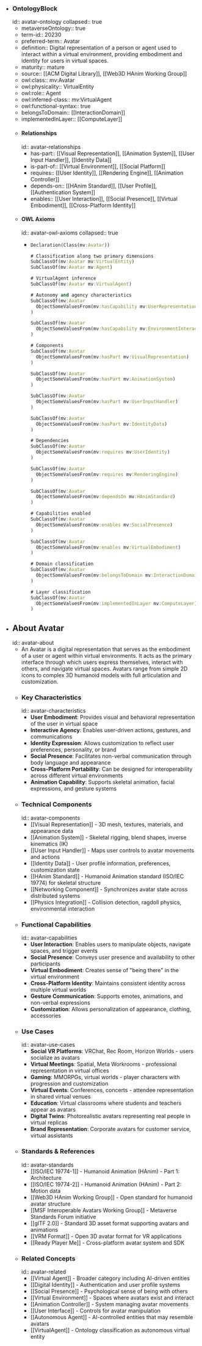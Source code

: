 - ### OntologyBlock
  id:: avatar-ontology
  collapsed:: true
	- metaverseOntology:: true
	- term-id:: 20230
	- preferred-term:: Avatar
	- definition:: Digital representation of a person or agent used to interact within a virtual environment, providing embodiment and identity for users in virtual spaces.
	- maturity:: mature
	- source:: [[ACM Digital Library]], [[Web3D HAnim Working Group]]
	- owl:class:: mv:Avatar
	- owl:physicality:: VirtualEntity
	- owl:role:: Agent
	- owl:inferred-class:: mv:VirtualAgent
	- owl:functional-syntax:: true
	- belongsToDomain:: [[InteractionDomain]]
	- implementedInLayer:: [[ComputeLayer]]
	- #### Relationships
	  id:: avatar-relationships
		- has-part:: [[Visual Representation]], [[Animation System]], [[User Input Handler]], [[Identity Data]]
		- is-part-of:: [[Virtual Environment]], [[Social Platform]]
		- requires:: [[User Identity]], [[Rendering Engine]], [[Animation Controller]]
		- depends-on:: [[HAnim Standard]], [[User Profile]], [[Authentication System]]
		- enables:: [[User Interaction]], [[Social Presence]], [[Virtual Embodiment]], [[Cross-Platform Identity]]
	- #### OWL Axioms
	  id:: avatar-owl-axioms
	  collapsed:: true
		- ```clojure
		  Declaration(Class(mv:Avatar))

		  # Classification along two primary dimensions
		  SubClassOf(mv:Avatar mv:VirtualEntity)
		  SubClassOf(mv:Avatar mv:Agent)

		  # VirtualAgent inference
		  SubClassOf(mv:Avatar mv:VirtualAgent)

		  # Autonomy and agency characteristics
		  SubClassOf(mv:Avatar
		    ObjectSomeValuesFrom(mv:hasCapability mv:UserRepresentation)
		  )

		  SubClassOf(mv:Avatar
		    ObjectSomeValuesFrom(mv:hasCapability mv:EnvironmentInteraction)
		  )

		  # Components
		  SubClassOf(mv:Avatar
		    ObjectSomeValuesFrom(mv:hasPart mv:VisualRepresentation)
		  )

		  SubClassOf(mv:Avatar
		    ObjectSomeValuesFrom(mv:hasPart mv:AnimationSystem)
		  )

		  SubClassOf(mv:Avatar
		    ObjectSomeValuesFrom(mv:hasPart mv:UserInputHandler)
		  )

		  SubClassOf(mv:Avatar
		    ObjectSomeValuesFrom(mv:hasPart mv:IdentityData)
		  )

		  # Dependencies
		  SubClassOf(mv:Avatar
		    ObjectSomeValuesFrom(mv:requires mv:UserIdentity)
		  )

		  SubClassOf(mv:Avatar
		    ObjectSomeValuesFrom(mv:requires mv:RenderingEngine)
		  )

		  SubClassOf(mv:Avatar
		    ObjectSomeValuesFrom(mv:dependsOn mv:HAnimStandard)
		  )

		  # Capabilities enabled
		  SubClassOf(mv:Avatar
		    ObjectSomeValuesFrom(mv:enables mv:SocialPresence)
		  )

		  SubClassOf(mv:Avatar
		    ObjectSomeValuesFrom(mv:enables mv:VirtualEmbodiment)
		  )

		  # Domain classification
		  SubClassOf(mv:Avatar
		    ObjectSomeValuesFrom(mv:belongsToDomain mv:InteractionDomain)
		  )

		  # Layer classification
		  SubClassOf(mv:Avatar
		    ObjectSomeValuesFrom(mv:implementedInLayer mv:ComputeLayer)
		  )
		  ```
- ## About Avatar
  id:: avatar-about
	- An Avatar is a digital representation that serves as the embodiment of a user or agent within virtual environments. It acts as the primary interface through which users express themselves, interact with others, and navigate virtual spaces. Avatars range from simple 2D icons to complex 3D humanoid models with full articulation and customization.
	- ### Key Characteristics
	  id:: avatar-characteristics
		- **User Embodiment**: Provides visual and behavioral representation of the user in virtual space
		- **Interactive Agency**: Enables user-driven actions, gestures, and communications
		- **Identity Expression**: Allows customization to reflect user preferences, personality, or brand
		- **Social Presence**: Facilitates non-verbal communication through body language and appearance
		- **Cross-Platform Portability**: Can be designed for interoperability across different virtual environments
		- **Animation Capability**: Supports skeletal animation, facial expressions, and gesture systems
	- ### Technical Components
	  id:: avatar-components
		- [[Visual Representation]] - 3D mesh, textures, materials, and appearance data
		- [[Animation System]] - Skeletal rigging, blend shapes, inverse kinematics (IK)
		- [[User Input Handler]] - Maps user controls to avatar movements and actions
		- [[Identity Data]] - User profile information, preferences, customization state
		- [[HAnim Standard]] - Humanoid Animation standard (ISO/IEC 19774) for skeletal structure
		- [[Networking Component]] - Synchronizes avatar state across distributed systems
		- [[Physics Integration]] - Collision detection, ragdoll physics, environmental interaction
	- ### Functional Capabilities
	  id:: avatar-capabilities
		- **User Interaction**: Enables users to manipulate objects, navigate spaces, and trigger events
		- **Social Presence**: Conveys user presence and availability to other participants
		- **Virtual Embodiment**: Creates sense of "being there" in the virtual environment
		- **Cross-Platform Identity**: Maintains consistent identity across multiple virtual worlds
		- **Gesture Communication**: Supports emotes, animations, and non-verbal expressions
		- **Customization**: Allows personalization of appearance, clothing, accessories
	- ### Use Cases
	  id:: avatar-use-cases
		- **Social VR Platforms**: VRChat, Rec Room, Horizon Worlds - users socialize as avatars
		- **Virtual Meetings**: Spatial, Meta Workrooms - professional representation in virtual offices
		- **Gaming**: MMORPGs, virtual worlds - player characters with progression and customization
		- **Virtual Events**: Conferences, concerts - attendee representation in shared virtual venues
		- **Education**: Virtual classrooms where students and teachers appear as avatars
		- **Digital Twins**: Photorealistic avatars representing real people in virtual replicas
		- **Brand Representation**: Corporate avatars for customer service, virtual assistants
	- ### Standards & References
	  id:: avatar-standards
		- [[ISO/IEC 19774-1]] - Humanoid Animation (HAnim) - Part 1: Architecture
		- [[ISO/IEC 19774-2]] - Humanoid Animation (HAnim) - Part 2: Motion data
		- [[Web3D HAnim Working Group]] - Open standard for humanoid avatar structure
		- [[MSF Interoperable Avatars Working Group]] - Metaverse Standards Forum initiative
		- [[glTF 2.0]] - Standard 3D asset format supporting avatars and animations
		- [[VRM Format]] - Open 3D avatar format for VR applications
		- [[Ready Player Me]] - Cross-platform avatar system and SDK
	- ### Related Concepts
	  id:: avatar-related
		- [[Virtual Agent]] - Broader category including AI-driven entities
		- [[Digital Identity]] - Authentication and user profile systems
		- [[Social Presence]] - Psychological sense of being with others
		- [[Virtual Environment]] - Spaces where avatars exist and interact
		- [[Animation Controller]] - System managing avatar movements
		- [[User Interface]] - Controls for avatar manipulation
		- [[Autonomous Agent]] - AI-controlled entities that may resemble avatars
		- [[VirtualAgent]] - Ontology classification as autonomous virtual entity

